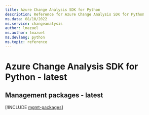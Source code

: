 ```yaml
---
title: Azure Change Analysis SDK for Python
description: Reference for Azure Change Analysis SDK for Python
ms.data: 08/10/2022
ms.service: changeanalysis
author: lmazuel
ms.author: lmazuel
ms.devlang: python
ms.topic: reference
---
```

# Azure Change Analysis SDK for Python - latest

## Management packages - latest
[!INCLUDE [mgmt-packages](change-analysis-mgmt-index.md)]